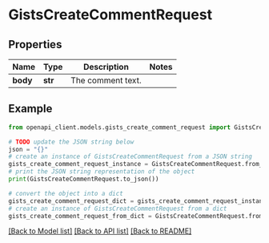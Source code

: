 # GistsCreateCommentRequest


## Properties

Name | Type | Description | Notes
------------ | ------------- | ------------- | -------------
**body** | **str** | The comment text. | 

## Example

```python
from openapi_client.models.gists_create_comment_request import GistsCreateCommentRequest

# TODO update the JSON string below
json = "{}"
# create an instance of GistsCreateCommentRequest from a JSON string
gists_create_comment_request_instance = GistsCreateCommentRequest.from_json(json)
# print the JSON string representation of the object
print(GistsCreateCommentRequest.to_json())

# convert the object into a dict
gists_create_comment_request_dict = gists_create_comment_request_instance.to_dict()
# create an instance of GistsCreateCommentRequest from a dict
gists_create_comment_request_from_dict = GistsCreateCommentRequest.from_dict(gists_create_comment_request_dict)
```
[[Back to Model list]](../README.md#documentation-for-models) [[Back to API list]](../README.md#documentation-for-api-endpoints) [[Back to README]](../README.md)


